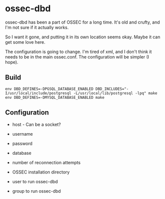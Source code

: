 # ossec-dbd


ossec-dbd has been a part of OSSEC for a long time. It's old and crufty,
and I'm not sure if it actually works.

So I want it gone, and putting it in its own location seems okay. Maybe 
it can get some love here.

The configuration is going to change. I'm tired of xml, and I don't think
it needs to be in the main ossec.conf. The configuration will be simpler
(I hope).


## Build

`env DBD_DEFINES=-DPGSQL_DATABASE_ENABLED DBD_INCLUDES="-I/usr/local/include/postgresql -L/usr/local/lib/postgresql -lpq" make`
`env DBD_DEFINES=-DMYSQL_DATABASE_ENABLED make`

## Configuration

* host - Can be a socket?

* username

* password

* database

* number of reconnection attempts

* OSSEC installation directory

* user to run ossec-dbd

* group to run ossec-dbd

